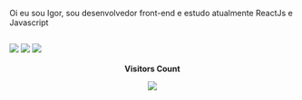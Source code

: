 Oi eu sou Igor, sou desenvolvedor front-end e estudo atualmente ReactJs e Javascript


  
  ##
 
<div>  
  <a href="https://instagram.com/igoraugusto637" target="_blank"><img src="https://img.shields.io/badge/-Instagram-%23E4405F?style=for-the-badge&logo=instagram&logoColor=white" target="_blank"></a> 	 
  <a href = "mailto:igoraugusto33@gmail.com"><img src="https://img.shields.io/badge/-Gmail-%23333?style=for-the-badge&logo=gmail&logoColor=white" target="_blank"></a>
  <a href="https://www.linkedin.com/in/igor-augusto-soares-da-silva-329b28175/" target="_blank"><img src="https://img.shields.io/badge/-LinkedIn-%230077B5?style=for-the-badge&logo=linkedin&logoColor=white" target="_blank"></a> 
</div>
<br>
<div align="center">
<b>Visitors Count</b></p>  
<p align="center"><img align="center" src="https://profile-counter.glitch.me/{Igor33c}/count.svg" /></p>
